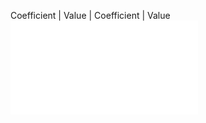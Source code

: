 Coefficient | Value | Coefficient | Value
![$mmd_print_markdown](include/sound_speed_sea_delgrosso_coef.md)